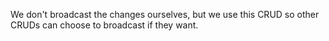We don't broadcast the changes ourselves, but we use this CRUD so other CRUDs can choose to broadcast if they want.